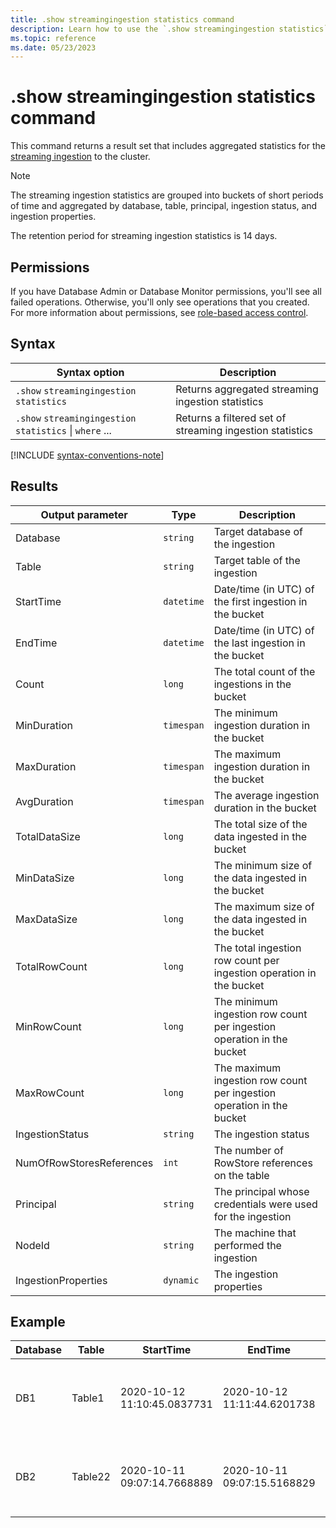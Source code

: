 ```yaml
---
title: .show streamingingestion statistics command
description: Learn how to use the `.show streamingingestion statistics` command to show aggregated statistics for the streaming ingestion to the cluster.
ms.topic: reference
ms.date: 05/23/2023
---
```

# .show streamingingestion statistics command

This command returns a result set that includes aggregated statistics for the [streaming ingestion](../../ingest-data-streaming.md#choose-the-appropriate-streaming-ingestion-type) to the cluster.

> [!NOTE]
> The streaming ingestion statistics are grouped into buckets of short periods of time and aggregated by database, table, principal, ingestion status, and ingestion properties.
>
> The retention period for streaming ingestion statistics is 14 days.

## Permissions

If you have Database Admin or Database Monitor permissions, you'll see all failed operations. Otherwise, you'll only see operations that you created. For more information about permissions, see [role-based access control](access-control/role-based-access-control.md).

## Syntax

| Syntax option | Description |
|--|--|
| `.show` `streamingingestion` `statistics` | Returns aggregated streaming ingestion statistics |
| `.show` `streamingingestion` `statistics` \| `where` ... | Returns a filtered set of streaming ingestion statistics |

[!INCLUDE [syntax-conventions-note](../../includes/syntax-conventions-note.md)]

## Results

| Output parameter | Type | Description |
|--|--|--|
| Database | `string` | Target database of the ingestion |
| Table | `string` | Target table of the ingestion |
| StartTime | `datetime` | Date/time (in UTC) of the first ingestion in the bucket |
| EndTime | `datetime` | Date/time (in UTC) of the last ingestion in the bucket |
| Count | `long` | The total count of the ingestions in the bucket |
| MinDuration | `timespan` | The minimum ingestion duration in the bucket |
| MaxDuration | `timespan` | The maximum ingestion duration in the bucket |
| AvgDuration | `timespan` | The average ingestion duration in the bucket |
| TotalDataSize | `long` | The total size of the data ingested in the bucket |
| MinDataSize | `long` | The minimum size of the data ingested in the bucket |
| MaxDataSize | `long` | The maximum size of the data ingested in the bucket |
| TotalRowCount | `long` | The total ingestion row count per ingestion operation in the bucket |
| MinRowCount | `long` | The minimum ingestion row count per ingestion operation in the bucket |
| MaxRowCount | `long` | The maximum ingestion row count per ingestion operation in the bucket |
| IngestionStatus | `string` | The ingestion status |
| NumOfRowStoresReferences | `int` | The number of RowStore references on the table |
| Principal | `string` | The principal whosе credentials were used for the ingestion |
| NodeId | `string` | The machine that performed the ingestion |
| IngestionProperties | `dynamic` | The ingestion properties |

## Example

| Database | Table | StartTime | EndTime | Count | MinDuration | MaxDuration | AvgDuration | TotalDataSize | MinDataSize | MaxDataSize | TotalRowCount | MinRowCount | MaxRowCount | IngestionStatus | NumOfRowStoresReferences | Principal | NodeId | IngestionProperties |
|--|--|--|--|--|--|--|--|--|--|--|--|--|--|--|--|--|--|--|
| DB1 | Table1 | 2020-10-12 11:10:45.0837731 | 2020-10-12 11:11:44.6201738 | 27 | 00:00:00.0366988 | 00:00:00.5637870 | 00:00:00.3220000 | 62418 | 1864 | 3075 | 154 | 1 | 16 | Success | 4 | aadapp=xxxxxxxx-xxxxx-xxxx-xxxx-xxxxxxxxx | KEngine00000Q | { "Mapping": "Mapping_name", "Format": "Csv", "Compressed": true, "IngestionSource": "Storage" } |
| DB2 | Table22 | 2020-10-11 09:07:14.7668889 | 2020-10-11 09:07:15.5168829 | 2 | 00:00:39.9945820 | 00:00:40.0112379 | 00:00:40.0030000 | 0 | 0 | 0 | 4 | 2 | 2 | FailureInternalError | 4 | aadapp=xxxxxxxx-xxxxx-xxxx-xxxx-xxxxxxxxx | KEngine00000X | { "Mapping": null, "Format": "Csv", "Compressed": false, "IngestionSource": "Stream" } |
